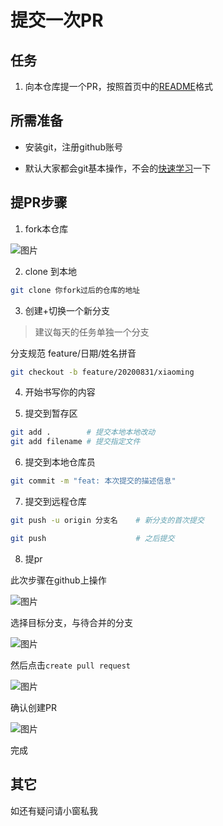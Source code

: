 # 提交一次PR

## 任务
1. 向本仓库提一个PR，按照首页中的[README](../README.md)格式

## 所需准备

* 安装git，注册github账号

* 默认大家都会git基本操作，不会的[快速学习](https://www.liaoxuefeng.com/wiki/896043488029600)一下

## 提PR步骤

1. fork本仓库

![图片](https://img.cdn.sugarat.top/mdImg/MTU5ODg1Mzk4Nzk3MA==598853987970)

2. clone 到本地

```sh
git clone 你fork过后的仓库的地址
```

3. 创建+切换一个新分支
> 建议每天的任务单独一个分支

分支规范 feature/日期/姓名拼音
```sh
git checkout -b feature/20200831/xiaoming
```

4. 开始书写你的内容

5. 提交到暂存区

```sh
git add .        # 提交本地本地改动
git add filename # 提交指定文件
```

6. 提交到本地仓库员
```sh
git commit -m "feat: 本次提交的描述信息"
```

7. 提交到远程仓库
```sh
git push -u origin 分支名    # 新分支的首次提交

git push                    # 之后提交
```

8. 提pr

此次步骤在github上操作

![图片](https://img.cdn.sugarat.top/mdImg/MTU5ODg1NDgyNTIzNw==598854825237)

选择目标分支，与待合并的分支

![图片](https://img.cdn.sugarat.top/mdImg/MTU5ODg1NTAxMzQ2OA==598855013468)

然后点击`create pull request`

![图片](https://img.cdn.sugarat.top/mdImg/MTU5ODg1NTIyNTY3Ng==598855225676)

确认创建PR

![图片](https://img.cdn.sugarat.top/mdImg/MTU5ODg1NTMxOTU0NQ==598855319545)

完成

## 其它
如还有疑问请小窗私我